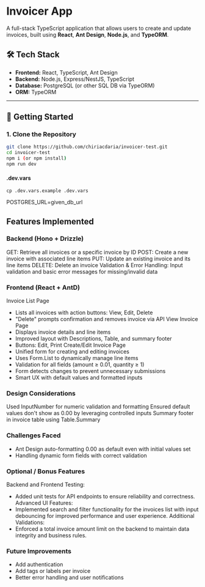 # Invoicer App

A full-stack TypeScript application that allows users to create and update invoices, built using **React**, **Ant Design**, **Node.js**, and **TypeORM**.

## 🛠 Tech Stack

- **Frontend:** React, TypeScript, Ant Design
- **Backend:** Node.js, Express/NestJS, TypeScript
- **Database:** PostgreSQL (or other SQL DB via TypeORM)
- **ORM:** TypeORM

---

## 🚀 Getting Started

### 1. Clone the Repository

```bash
git clone https://github.com/chiriacdaria/invoicer-test.git
cd invoicer-test
npm i (or npm install)
npm run dev
```
#### .dev.vars
```
cp .dev.vars.example .dev.vars
```
POSTGRES_URL=given_db_url

## Features Implemented

### Backend (Hono + Drizzle)
GET: Retrieve all invoices or a specific invoice by ID
POST: Create a new invoice with associated line items
PUT: Update an existing invoice and its line items
DELETE: Delete an invoice
Validation & Error Handling: Input validation and basic error messages for missing/invalid data

### Frontend (React + AntD)
Invoice List Page
- Lists all invoices with action buttons: View, Edit, Delete
- "Delete" prompts confirmation and removes invoice via API
View Invoice Page
- Displays invoice details and line items
- Improved layout with Descriptions, Table, and summary footer
- Buttons: Edit, Print
Create/Edit Invoice Page
- Unified form for creating and editing invoices
- Uses Form.List to dynamically manage line items
- Validation for all fields (amount ≥ 0.01, quantity ≥ 1)
- Form detects changes to prevent unnecessary submissions
- Smart UX with default values and formatted inputs

### Design Considerations
Used InputNumber for numeric validation and formatting
Ensured default values don't show as 0.00 by leveraging controlled inputs
Summary footer in invoice table using Table.Summary

### Challenges Faced
- Ant Design auto-formatting 0.00 as default even with initial values set
- Handling dynamic form fields with correct validation

### Optional / Bonus Features
Backend and Frontend Testing:
- Added unit tests for API endpoints to ensure reliability and correctness.
Advanced UI Features:
- Implemented search and filter functionality for the invoices list with input debouncing for improved performance and user experience.
Additional Validations:
- Enforced a total invoice amount limit on the backend to maintain data integrity and business rules.

### Future Improvements
- Add authentication
- Add tags or labels per invoice
- Better error handling and user notifications
